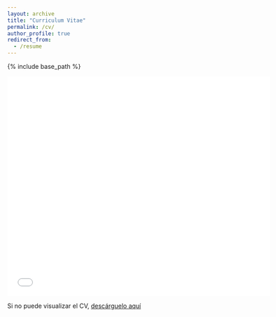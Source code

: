 ```yaml
---
layout: archive
title: "Curriculum Vitae"
permalink: /cv/
author_profile: true
redirect_from:
  - /resume
---
```


{% include base_path %}

<embed src="{{ site.baseurl }}/files/Reiner_Cruz_Manrique_CV.pdf" type="application/pdf" width="600px" height="500px" />

Si no puede visualizar el CV, [descárguelo aquí](http://reinercruz.github.io/files/Reiner_Cruz_Manrique_CV.pdf)
